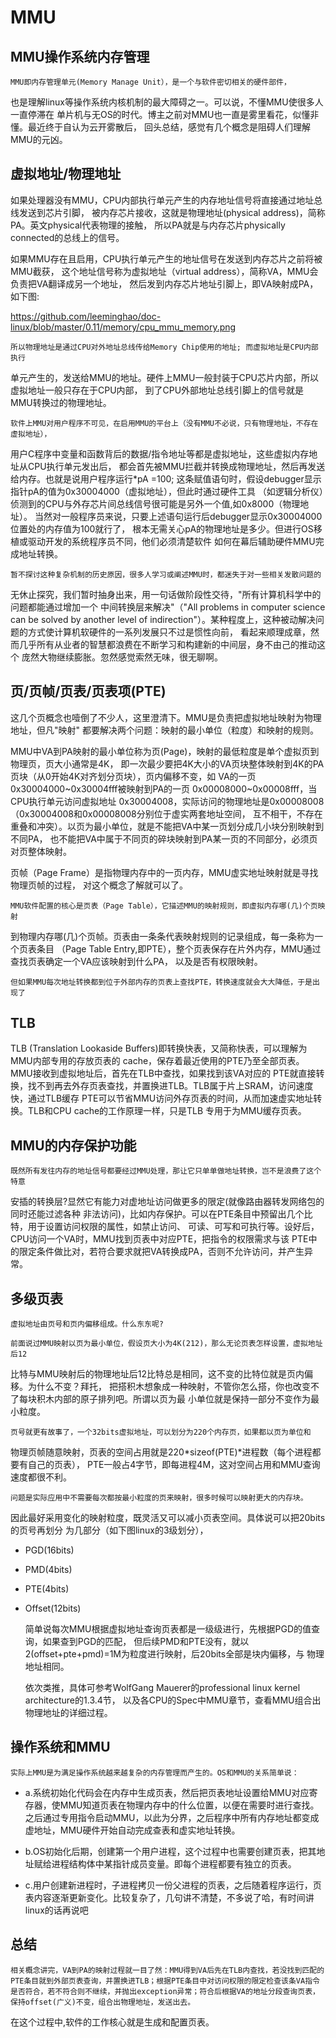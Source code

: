 MMU
========================================

MMU操作系统内存管理
----------------------------------------

    MMU即内存管理单元(Memory Manage Unit），是一个与软件密切相关的硬件部件，
也是理解linux等操作系统内核机制的最大障碍之一。可以说，不懂MMU使很多人一直停滞在
单片机与无OS的时代。博主之前对MMU也一直是雾里看花，似懂非懂。最近终于自认为云开雾散后，
回头总结，感觉有几个概念是阻碍人们理解MMU的元凶。

虚拟地址/物理地址
-----------------------------------------

   如果处理器没有MMU，CPU内部执行单元产生的内存地址信号将直接通过地址总线发送到芯片引脚，
被内存芯片接收，这就是物理地址(physical address)，简称PA。英文physical代表物理的接触，
所以PA就是与内存芯片physically connected的总线上的信号。

   如果MMU存在且启用，CPU执行单元产生的地址信号在发送到内存芯片之前将被MMU截获，
这个地址信号称为虚拟地址（virtual address），简称VA，MMU会负责把VA翻译成另一个地址，
然后发到内存芯片地址引脚上，即VA映射成PA，如下图:

https://github.com/leeminghao/doc-linux/blob/master/0.11/memory/cpu_mmu_memory.png


    所以物理地址是通过CPU对外地址总线传给Memory Chip使用的地址; 而虚拟地址是CPU内部执行
单元产生的，发送给MMU的地址。硬件上MMU一般封装于CPU芯片内部，所以虚拟地址一般只存在于CPU内部，
到了CPU外部地址总线引脚上的信号就是MMU转换过的物理地址。

    软件上MMU对用户程序不可见，在启用MMU的平台上（没有MMU不必说，只有物理地址，不存在虚拟地址），
用户C程序中变量和函数背后的数据/指令地址等都是虚拟地址，这些虚拟内存地址从CPU执行单元发出后，
都会首先被MMU拦截并转换成物理地址，然后再发送给内存。也就是说用户程序运行*pA =100;
这条赋值语句时，假设debugger显示指针pA的值为0x30004000（虚拟地址），但此时通过硬件工具
（如逻辑分析仪）侦测到的CPU与外存芯片间总线信号很可能是另外一个值,如0x8000（物理地址）。
当然对一般程序员来说，只要上述语句运行后debugger显示0x30004000位置处的内存值为100就行了，
根本无需关心pA的物理地址是多少。但进行OS移植或驱动开发的系统程序员不同，他们必须清楚软件
如何在幕后辅助硬件MMU完成地址转换。

    暂不探讨这种复杂机制的历史原因，很多人学习或阐述MMU时，都迷失于对一些相关发散问题的
无休止探究，我们暂时抽身出来，用一句话做阶段性交待，"所有计算机科学中的问题都能通过增加一个
中间转换层来解决"（"All problems in computer science can be solved by another level of
 indirection"）。某种程度上，这种被动解决问题的方式使计算机软硬件的一系列发展只不过是惯性向前，
看起来顺理成章，然而几乎所有从业者的智慧都浪费在不断学习和构建新的中间层，身不由己的推动这个
庞然大物继续膨胀。忽然感觉索然无味，很无聊啊。

页/页帧/页表/页表项(PTE)
----------------------------------------

   这几个页概念也噎倒了不少人，这里澄清下。MMU是负责把虚拟地址映射为物理地址，但凡"映射"
都要解决两个问题：映射的最小单位（粒度）和映射的规则。

   MMU中VA到PA映射的最小单位称为页(Page)，映射的最低粒度是单个虚拟页到物理页，页大小通常是4K，
即一次最少要把4K大小的VA页块整体映射到4K的PA页块（从0开始4K对齐划分页块），页内偏移不变，如
VA的一页0x30004000~0x30004fff被映射到PA的一页 0x00008000~0x00008fff，当CPU执行单元访问虚拟地址
0x30004008，实际访问的物理地址是0x00008008（0x30004008和0x00008008分别位于虚实两套地址空间，
互不相干，不存在重叠和冲突）。以页为最小单位，就是不能把VA中某一页划分成几小块分别映射到不同PA，
也不能把VA中属于不同页的碎块映射到PA某一页的不同部分，必须页对页整体映射。

   页帧（Page Frame）是指物理内存中的一页内存，MMU虚实地址映射就是寻找物理页帧的过程，
对这个概念了解就可以了。

    MMU软件配置的核心是页表（Page Table），它描述MMU的映射规则，即虚拟内存哪(几)个页映射
到物理内存哪(几)个页帧。页表由一条条代表映射规则的记录组成，每一条称为一个页表条目
（Page Table Entry,即PTE），整个页表保存在片外内存，MMU通过查找页表确定一个VA应该映射到什么PA，
以及是否有权限映射。

    但如果MMU每次地址转换都到位于外部内存的页表上查找PTE，转换速度就会大大降低，于是出现了

TLB
---------------------------------------

   TLB (Translation Lookaside Buffers)即转换快表，又简称快表，可以理解为MMU内部专用的存放页表的
cache，保存着最近使用的PTE乃至全部页表。MMU接收到虚拟地址后，首先在TLB中查找，如果找到该VA对应的
PTE就直接转换，找不到再去外存页表查找，并置换进TLB。TLB属于片上SRAM，访问速度快，通过TLB缓存
PTE可以节省MMU访问外存页表的时间，从而加速虚实地址转换。TLB和CPU cache的工作原理一样，只是TLB
专用于为MMU缓存页表。

MMU的内存保护功能
----------------------------------------

    既然所有发往内存的地址信号都要经过MMU处理，那让它只单单做地址转换，岂不是浪费了这个特意
安插的转换层?显然它有能力对虚地址访问做更多的限定(就像路由器转发网络包的同时还能过滤各种
非法访问)，比如内存保护。可以在PTE条目中预留出几个比特，用于设置访问权限的属性，如禁止访问、
可读、可写和可执行等。设好后，CPU访问一个VA时，MMU找到页表中对应PTE，把指令的权限需求与该
PTE中的限定条件做比对，若符合要求就把VA转换成PA，否则不允许访问，并产生异常。

多级页表
----------------------------------------

    虚拟地址由页号和页内偏移组成。什么东东呢?

    前面说过MMU映射以页为最小单位，假设页大小为4K(212)，那么无论页表怎样设置，虚拟地址后12
比特与MMU映射后的物理地址后12比特总是相同，这不变的比特位就是页内偏移。为什么不变？拜托，
把搭积木想象成一种映射，不管你怎么搭，你也改变不了每块积木内部的原子排列吧。所谓以页为最
小单位就是保持一部分不变作为最小粒度。

    页号就更有故事了，一个32bits虚拟地址，可以划分为220个内存页，如果都以页为单位和
物理页帧随意映射，页表的空间占用就是220*sizeof(PTE)*进程数（每个进程都要有自己的页表），
PTE一般占4字节，即每进程4M，这对空间占用和MMU查询速度都很不利。

    问题是实际应用中不需要每次都按最小粒度的页来映射，很多时候可以映射更大的内存块。
因此最好采用变化的映射粒度，既灵活又可以减小页表空间。具体说可以把20bits的页号再划分
为几部分（如下图linux的3级划分），

* PGD(16bits)

* PMD(4bits)

* PTE(4bits)

* Offset(12bits)

    简单说每次MMU根据虚拟地址查询页表都是一级级进行，先根据PGD的值查询，如果查到PGD的匹配，
但后续PMD和PTE没有，就以2(offset+pte+pmd)=1M为粒度进行映射，后20bits全部是块内偏移，与
物理地址相同。

    依次类推，具体可参考WolfGang Mauerer的professional linux kernel architecture的1.3.4节，
以及各CPU的Spec中MMU章节，查看MMU组合出物理地址的详细过程。

操作系统和MMU
----------------------------------------

    实际上MMU是为满足操作系统越来越复杂的内存管理而产生的。OS和MMU的关系简单说：

* a.系统初始化代码会在内存中生成页表，然后把页表地址设置给MMU对应寄存器，使MMU知道页表在物理内存中的什么位置，以便在需要时进行查找。之后通过专用指令启动MMU，以此为分界，之后程序中所有内存地址都变成虚地址，MMU硬件开始自动完成查表和虚实地址转换。

* b.OS初始化后期，创建第一个用户进程，这个过程中也需要创建页表，把其地址赋给进程结构体中某指针成员变量。即每个进程都要有独立的页表。

* c.用户创建新进程时，子进程拷贝一份父进程的页表，之后随着程序运行，页表内容逐渐更新变化。比较复杂了，几句讲不清楚，不多说了哈，有时间讲linux的话再说吧

总结
----------------------------------------

    相关概念讲完，VA到PA的映射过程就一目了然：MMU得到VA后先在TLB内查找，若没找到匹配的PTE条目就到外部页表查询，并置换进TLB；根据PTE条目中对访问权限的限定检查该条VA指令是否符合，若不符合则不继续，并抛出exception异常；符合后根据VA的地址分段查询页表，保持offset(广义)不变，组合出物理地址，发送出去。
在这个过程中,软件的工作核心就是生成和配置页表。